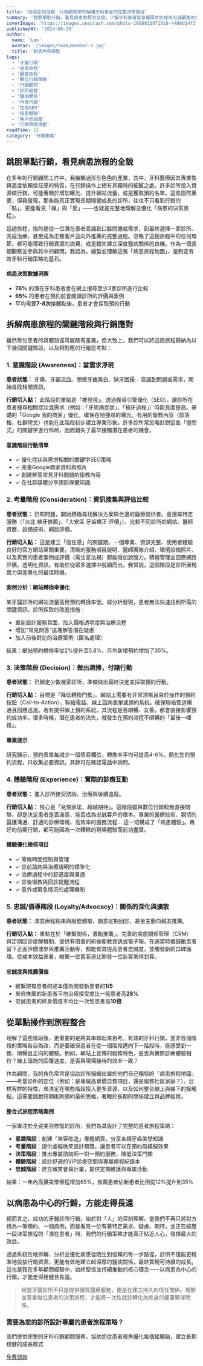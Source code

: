 ```yaml
---
title: '從陌生到信賴：行銷顧問帶你解構牙科患者的完整決策路徑'
summary: '跳脫單點行銷，看見病患旅程的全貌。了解牙科患者從意識需求到成為忠誠顧客的完整決策路徑，並掌握各階段的關鍵行銷策略。'
coverImage: 'https://images.unsplash.com/photo-1606811971618-4486d14f3f99?auto=format&fit=crop&w=1920'
publishedAt: '2024-06-20'
author:
  name: 'Leo'
  avatar: '/images/team/member-3.jpg'
  title: '創意內容總監'
tags:
  - '牙醫行銷'
  - '病患旅程'
  - '顧客旅程' 
  - '數位行銷策略'
  - '行銷顧問'
  - '診所經營'
  - '醫病關係'
  - '內容行銷'
  - '在地SEO'
  - '病患體驗'
  - '客戶忠誠度'
  - '行銷策略規劃'
readTime: 12
category: '行銷策略'
---
```


## 跳脫單點行銷，看見病患旅程的全貌

在多年的行銷顧問工作中，我接觸過形形色色的產業，其中，牙科醫療因其專業性與高度依賴信任感的特質，在行銷操作上總有其獨特的細膩之處。許多診所投入資源做行銷，可能著眼於增加曝光、提升網站流量，或是獲取預約名單。這些固然重要，但我發現，那些能真正實現長期穩健成長的診所，往往不只看到行銷的「點」，更能看見「線」與「面」——也就是完整地理解並優化「病患的決策旅程」。

這趟旅程，指的是從一位潛在患者意識到口腔問題或需求，到最終選擇一家診所、完成治療，甚至成為忠實客戶並向外推薦的完整過程。忽略了這趟旅程中的任何環節，都可能導致行銷資源的浪費，或是錯失建立深度醫病關係的良機。作為一個長期觀察並參與其中的顧問，我認為，繪製並理解這張「病患旅程地圖」，是制定有效牙科行銷策略的基石。

<div class="stat-highlight">
  <h4>病患決策數據洞察</h4>
  <ul>
    <li><strong>78%</strong> 的潛在牙科患者會在網上搜尋至少3家診所進行比較</li>
    <li><strong>65%</strong> 的患者在預約前會閱讀診所的評價與案例</li>
    <li>平均需要<strong>7-8次</strong>接觸點後，患者才會採取預約行動</li>
  </ul>
</div>

## 拆解病患旅程的關鍵階段與行銷應對

雖然每位患者的具體路徑可能略有差異，但大致上，我們可以將這趟旅程歸納為以下幾個關鍵階段，以及相對應的行銷思考點：

### 1. 意識階段 (Awareness)：當需求浮現

**患者狀態：** 牙痛、牙齦流血、想做牙齒美白、缺牙困擾… 意識到問題或需求，開始尋找相關資訊。

**行銷切入點：** 此階段的重點是「被發現」。透過搜尋引擎優化（SEO），讓診所在患者搜尋相關症狀或需求（例如：「牙周病症狀」、「植牙過程」）時能見度提高。基礎的「Google 我的商家」優化，確保在地搜尋的曝光。有用的衛教內容（部落格、社群短文）也能在此階段初步建立專業形象。許多診所常忽略針對這些「提問式」的關鍵字進行佈局，因而錯失了最早接觸潛在患者的機會。

<div class="action-checklist">
  <h4>意識階段行動清單</h4>
  <ul>
    <li>✓ 優化症狀與需求相關的關鍵字SEO策略</li>
    <li>✓ 完善Google商家資料與照片</li>
    <li>✓ 創建解答常見牙科問題的衛教內容</li>
    <li>✓ 在社群媒體分享預防保健知識</li>
  </ul>
</div>

### 2. 考量階段 (Consideration)：資訊搜集與評估比較

**患者狀態：** 已知問題，開始積極尋找解決方案與合適的醫療提供者。會搜尋特定服務（「台北 植牙推薦」、「大安區 牙齒矯正 評價」）、比較不同診所的網站、醫師資歷、設備技術、網路評價。

**行銷切入點：** 這是建立「信任感」的關鍵期。一個專業、資訊完整、使用者體驗良好的官方網站至關重要。清晰的服務項目說明、醫師團隊介紹、環境設備照片、以及真實的患者案例或評價（需注意法規）都能增加說服力。積極管理並回應網路評價，透明化資訊，有助於從眾多選擇中脫穎而出。我常說，這個階段是診所展現實力與差異化的最佳時機。

<div class="case-study">
  <h4>案例分析：網站轉換率優化</h4>
  <p>某牙醫診所的網站流量高但預約轉換率低。經分析發現，患者無法快速找到所需的關鍵資訊。診所採取的改進措施：</p>
  <ul>
    <li>重新設計服務頁面，加入價格透明度與治療流程</li>
    <li>增加"常見問答"區塊解答潛在疑慮</li>
    <li>加入前後對比的治療案例（匿名處理）</li>
  </ul>
  <p>結果：網站預約轉換率從2%提升至5.8%，月均新增預約增加了35%。</p>
</div>

### 3. 決策階段 (Decision)：做出選擇，付諸行動

**患者狀態：** 已鎖定少數幾家診所，準備做出最終決定並採取預約行動。

**行銷切入點：** 目標是「降低轉換門檻」。網站上需要有非常清晰且易於操作的預約按鈕（Call-to-Action）、聯絡電話、線上諮詢表單或預約系統。確保聯絡管道暢通且回應迅速。若有提供線上預約系統，其流程是否順暢、友善，都會直接影響預約成功率。很多時候，潛在患者的流失，就發生在預約流程不順暢的「最後一哩路」。

<div class="pro-tip">
  <h4>專業提示</h4>
  <p>研究顯示，預約表單每減少一個填寫欄位，轉換率平均可提高4-6%。簡化您的預約流程，只收集必要資訊，其餘可在確認電話中詢問。</p>
</div>

### 4. 體驗階段 (Experience)：實際的診療互動

**患者狀態：** 進入診所接受諮詢、治療與後續追蹤。

**行銷切入點：** 核心是「兌現承諾，超越期待」。這階段雖與數位行銷較無直接關聯，卻是決定患者是否滿意、能否成為忠誠客戶的根本。專業的醫療技術、親切的醫護溝通、舒適的診療環境、高效率的服務流程… 這一切構成了「病患體驗」。再好的前期行銷，都可能因為一次糟糕的現場體驗而前功盡棄。

<div class="action-checklist">
  <h4>體驗優化檢核項目</h4>
  <ul>
    <li>✓ 等候時間控制與管理</li>
    <li>✓ 診前諮詢與治療說明的標準化</li>
    <li>✓ 治療過程中的舒適度與溝通</li>
    <li>✓ 診後衛教與回診提醒流程</li>
    <li>✓ 意外或緊急情況的處理機制</li>
  </ul>
</div>

### 5. 忠誠/倡導階段 (Loyalty/Advocacy)：關係的深化與擴散

**患者狀態：** 滿意療程結果與服務體驗，願意定期回診，甚至主動向親友推薦。

**行銷切入點：** 重點在於「維繫關係，激勵推薦」。完善的病患關係管理（CRM）與定期回診提醒機制、提供有價值的術後衛教資訊或電子報、在適當時機鼓勵患者留下正面評價或參與推薦活動等，都能有效提高患者忠誠度，並觸發新的口碑循環。從成本效益來看，維繫一位舊客遠比開發一位新客來得划算。

<div class="stat-highlight">
  <h4>忠誠度與推薦價值</h4>
  <ul>
    <li>維繫現有患者的成本僅為開發新患者的<strong>1/5</strong></li>
    <li>來自推薦的新患者平均治療接受度比一般患者高<strong>28%</strong></li>
    <li>忠誠患者的終身價值平均比一次性患者高<strong>10倍</strong></li>
  </ul>
</div>

## 從單點操作到旅程整合

理解了這些階段後，更重要的是將其串聯起來思考。有效的牙科行銷，並非各個階段的策略各自為政，而是要確保患者在從一個階段邁向下一階段時，能感受到一致、順暢且正向的體驗。例如，網站上宣傳的服務特色，是否與實際診療體驗相符？線上諮詢的回覆速度，是否與現場接待的效率一致？

作為顧問，我的角色常常是協助診所描繪出屬於他們自己獨特的「病患旅程地圖」——考量診所的定位（例如：是專做高單價自費項目，還是服務社區家庭？）、目標客群的特性，來決定在哪些階段投入更多資源，以及如何整合線上與線下的接觸點。這需要跳脫短期衝刺預約量的思維，著眼於長期的關係建立與品牌經營。

<div class="case-study">
  <h4>整合式旅程策略案例</h4>
  <p>一家專注於全瓷美容修復的診所，我們為其設計了完整的患者旅程策略：</p>
  <ul>
    <li><strong>意識階段</strong>：創建「笑容改造」專題網頁，分享各類牙齒美學知識</li>
    <li><strong>考量階段</strong>：提供虛擬微笑設計預覽，讓患者可以在預約前模擬效果</li>
    <li><strong>決策階段</strong>：推出專屬諮詢師一對一預約服務，降低決策門檻</li>
    <li><strong>體驗階段</strong>：設計舒適的VIP診療空間與專屬療程紀錄本</li>
    <li><strong>忠誠階段</strong>：建立微笑會員計畫，提供定期維護與專屬活動</li>
  </ul>
  <p>結果：一年內高價美學療程增加65%，推薦患者佔新患者比例從12%提升到35%</p>
</div>

## 以病患為中心的行銷，方能走得長遠

總而言之，成功的牙醫診所行銷，始於對「人」的深刻理解。當我們不再只將對方視為一筆預約、一個病例，而是看見一位有著特定需求、疑慮、期待，並正在經歷一段決策旅程的「潛在患者」時，我們的行銷策略才能真正貼近人心，發揮最大的效益。

透過系統性地拆解、分析並優化病患從陌生到信賴的每一步路徑，診所不僅能更精準地投放行銷資源，更能有效地建立起深厚的醫病關係，最終實現可持續的成長。這也是我在多年顧問經驗中，始終堅信並持續推動的核心理念——以病患為中心的行銷，才能走得穩健且長遠。

> 經營牙醫診所不只是提供優質醫療服務，更是在建立持久的信任關係。理解並尊重每位患者的決策旅程，才能將一次性就診轉化為終身的健康夥伴關係。

<div class="cta-section">
  <h3>需要為您的診所設計專屬的患者旅程策略？</h3>
  <p>我們提供完整的牙科行銷顧問服務，協助您從患者視角優化每個接觸點，建立長期穩健的成長模式</p>
  <a href="/contact" class="cta-button">免費諮詢</a>
</div> 